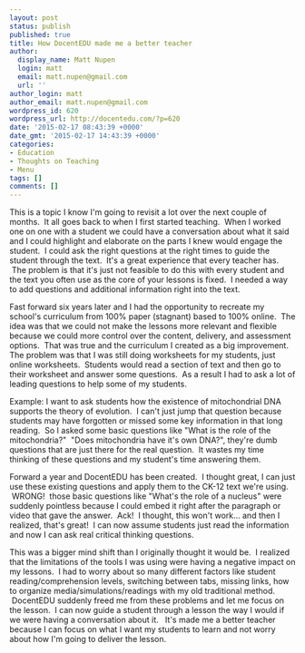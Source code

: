 ```yaml
---
layout: post
status: publish
published: true
title: How DocentEDU made me a better teacher
author:
  display_name: Matt Nupen
  login: matt
  email: matt.nupen@gmail.com
  url: ''
author_login: matt
author_email: matt.nupen@gmail.com
wordpress_id: 620
wordpress_url: http://docentedu.com/?p=620
date: '2015-02-17 08:43:39 +0000'
date_gmt: '2015-02-17 14:43:39 +0000'
categories:
- Education
- Thoughts on Teaching
- Menu
tags: []
comments: []
---
```

<p>This is a topic I know I'm going to revisit a lot over the next couple of months.  It all goes back to when I first started teaching.  When I worked one on one with a student we could have a conversation about what it said and I could highlight and elaborate on the parts I knew would engage the student.  I could ask the right questions at the right times to guide the student through the text.  It's a great experience that every teacher has.  The problem is that it's just not feasible to do this with every student and the text you often use as the core of your lessons is fixed.  I needed a way to add questions and additional information right into the text.</p>
<p>Fast forward six years later and I had the opportunity to recreate my school's curriculum from 100% paper (stagnant) based to 100% online.  The idea was that we could not make the lessons more relevant and flexible because we could more control over the content, delivery, and assessment options.  That was true and the curriculum I created as a big improvement. The problem was that I was still doing worksheets for my students, just online worksheets.  Students would read a section of text and then go to their worksheet and answer some questions.  As a result I had to ask a lot of leading questions to help some of my students.</p>
<p>Example: I want to ask students how the existence of mitochondrial DNA supports the theory of evolution.  I can't just jump that question because students may have forgotten or missed some key information in that long reading.  So I asked some basic questions like "What is the role of the mitochondria?"  "Does mitochondria have it's own DNA?", they're dumb questions that are just there for the real question.  It wastes my time thinking of these questions and my student's time answering them.</p>
<p>Forward a year and DocentEDU has been created.  I thought great, I can just use these existing questions and apply them to the CK-12 text we're using.  WRONG!  those basic questions like "What's the role of a nucleus" were suddenly pointless because I could embed it right after the paragraph or video that gave the answer.  Ack!  I thought, this won't work... and then I realized, that's great!  I can now assume students just read the information and now I can ask real critical thinking questions.</p>
<p>This was a bigger mind shift than I originally thought it would be.  I realized that the limitations of the tools I was using were having a negative impact on my lessons.  I had to worry about so many different factors like student reading/comprehension levels, switching between tabs, missing links, how to organize media/simulations/readings with my old traditional method.  DocentEDU suddenly freed me from these problems and let me focus on the lesson.  I can now guide a student through a lesson the way I would if we were having a conversation about it.   It's made me a better teacher because I can focus on what I want my students to learn and not worry about how I'm going to deliver the lesson.</p>
<p>&nbsp;</p>
